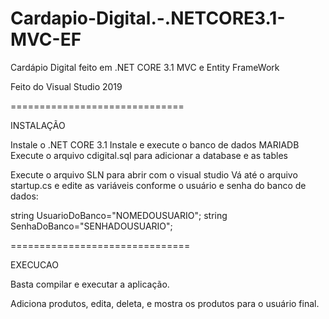 # Cardapio-Digital.-.NETCORE3.1-MVC-EF
Cardápio Digital feito em .NET CORE 3.1 MVC e Entity FrameWork

Feito do Visual Studio 2019

==============================

INSTALAÇÃO

Instale o .NET CORE 3.1
Instale e execute o banco de dados MARIADB
Execute o arquivo cdigital.sql para adicionar a database e as tables

Execute o arquivo SLN para abrir com o visual studio
Vá até o arquivo startup.cs e edite as variáveis conforme o usuário e senha do banco de dados:

string UsuarioDoBanco="NOMEDOUSUARIO";
string SenhaDoBanco="SENHADOUSUARIO";

===============================

EXECUCAO

Basta compilar e executar a aplicação.

Adiciona produtos, edita, deleta, e mostra os produtos para o usuário final.
